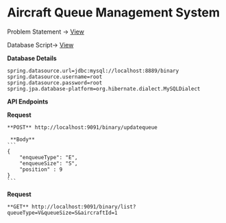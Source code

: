 # Aircraft Queue Management System

Problem Statement -> [View](/resources/Exercise.txt)

Database Script-> [View](resources/script.sql)

**Database Details**
```
spring.datasource.url=jdbc:mysql://localhost:8889/binary
spring.datasource.username=root
spring.datasource.password=root
spring.jpa.database-platform=org.hibernate.dialect.MySQLDialect
```
**API Endpoints**

  **Request**
  ```
  **POST** http://localhost:9091/binary/updatequeue
  ```
     **Body**
    ```
    {
        "enqueueType": "E",
        "enqueueSize": "S",
        "position" : 9
    }
    ```
   **Request**
  ```
  **GET** http://localhost:9091/binary/list?queueType=V&queueSize=S&aircraftId=1
  ```
